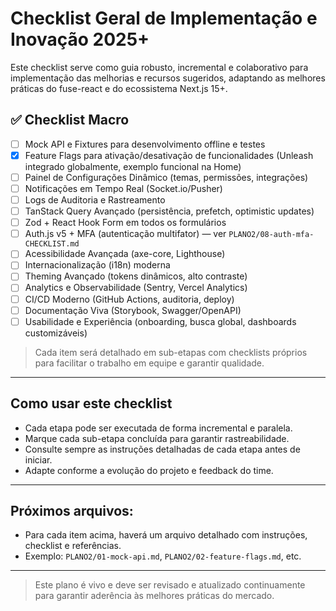# Checklist Geral de Implementação e Inovação 2025+

Este checklist serve como guia robusto, incremental e colaborativo para implementação das melhorias e recursos sugeridos, adaptando as melhores práticas do fuse-react e do ecossistema Next.js 15+.

## ✅ Checklist Macro

 - [ ] Mock API e Fixtures para desenvolvimento offline e testes
 - [x] Feature Flags para ativação/desativação de funcionalidades (Unleash integrado globalmente, exemplo funcional na Home)
 - [ ] Painel de Configurações Dinâmico (temas, permissões, integrações)
- [ ] Notificações em Tempo Real (Socket.io/Pusher)
- [ ] Logs de Auditoria e Rastreamento
- [ ] TanStack Query Avançado (persistência, prefetch, optimistic updates)
- [ ] Zod + React Hook Form em todos os formulários
- [ ] Auth.js v5 + MFA (autenticação multifator) — ver `PLANO2/08-auth-mfa-CHECKLIST.md`
- [ ] Acessibilidade Avançada (axe-core, Lighthouse)
- [ ] Internacionalização (i18n) moderna
- [ ] Theming Avançado (tokens dinâmicos, alto contraste)
- [ ] Analytics e Observabilidade (Sentry, Vercel Analytics)
- [ ] CI/CD Moderno (GitHub Actions, auditoria, deploy)
- [ ] Documentação Viva (Storybook, Swagger/OpenAPI)
- [ ] Usabilidade e Experiência (onboarding, busca global, dashboards customizáveis)

> Cada item será detalhado em sub-etapas com checklists próprios para facilitar o trabalho em equipe e garantir qualidade.

---

## Como usar este checklist
- Cada etapa pode ser executada de forma incremental e paralela.
- Marque cada sub-etapa concluída para garantir rastreabilidade.
- Consulte sempre as instruções detalhadas de cada etapa antes de iniciar.
- Adapte conforme a evolução do projeto e feedback do time.

---

## Próximos arquivos:
- Para cada item acima, haverá um arquivo detalhado com instruções, checklist e referências.
- Exemplo: `PLANO2/01-mock-api.md`, `PLANO2/02-feature-flags.md`, etc.

---

> Este plano é vivo e deve ser revisado e atualizado continuamente para garantir aderência às melhores práticas do mercado.
